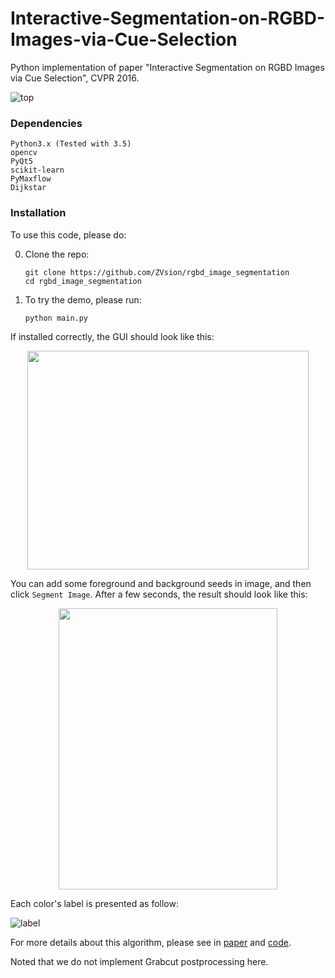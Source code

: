 # Interactive-Segmentation-on-RGBD-Images-via-Cue-Selection
Python implementation of paper "Interactive Segmentation on RGBD Images via Cue Selection", CVPR 2016.

![top](doc/top.png)

### Dependencies
```
Python3.x (Tested with 3.5)
opencv
PyQt5
scikit-learn
PyMaxflow
Dijkstar
```

### Installation
To use this code, please do:

0. Clone the repo:
    ```Shell
    git clone https://github.com/ZVsion/rgbd_image_segmentation
    cd rgbd_image_segmentation
    ```

1. To try the demo, please run:
    ```Shell
    python main.py
    ```

If installed correctly, the GUI should look like this:
<p align="center"><img src="doc/gui1.png" align="center" width=450 height=350/></p>

You can add some foreground and background seeds in image, and then click ``Segment Image``. After a few seconds,
the result should look like this:
<p align="center"><img src="doc/segment_cues.jpg" align="center" width=350 height=450/></p>

Each color's label is presented as follow:

![label](doc/label.png)


For more details about this algorithm, please see in [paper](http://openaccess.thecvf.com/content_cvpr_2016/papers/Feng_Interactive_Segmentation_on_CVPR_2016_paper.pdf) and [code](https://github.com/ZVsion/rgbd_image_segmentation/blob/master/GraphMaker.py).

Noted that we do not implement Grabcut postprocessing here.

